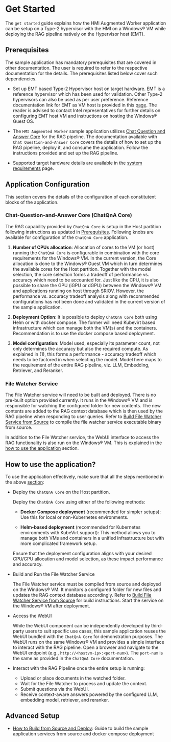 # Get Started

The `get started` guide explains how the HMI Augmented Worker application can be setup on a Type-2 hypervisor with the HMI on a Windows® VM while deploying the RAG pipeline natively on the Hypervisor host (EMT).

## Prerequisites

The sample application has mandatory prerequisites that are covered in other documentation. The user is required to refer to the respective documentation for the details. The prerequisites listed below cover such dependencies.

- Set up EMT based Type-2 Hypervisor host on target hardware. EMT is a reference hypervisor which has been used for validation. Other Type-2 hypervisors can also be used as per user preference. Reference documentation link for EMT as VM host is provided in this [page](https://github.com/open-edge-platform/edge-microvisor-toolkit/tree/3.0/docs/developer-guide). The reader is advised to contact Intel representatives for further details on configuring EMT host VM and instructions on hosting the Windows® Guest OS. 

- The `HMI Augmented Worker` sample application utilizes [Chat Question and Answer Core](https://github.com/open-edge-platform/edge-ai-libraries/tree/main/sample-applications/chat-question-and-answer-core) for the RAG pipeline. The documentation available with `Chat Question-and-Answer Core` covers the details of how to set up the RAG pipeline, deploy it, and consume the application. Follow the instructions provided and set up the RAG pipeline.

- Supported target hardware details are available in the [system requirements](./system-requirements.md) page.

## Application Configuration

This section covers the details of the configuration of each constitutent blocks of the application.

### Chat-Question-and-Answer Core (ChatQnA Core)

The RAG capability provided by `ChatQnA Core` is setup in the Host partition following instructions as updated in [Prerequisites](#prerequisites). Following knobs are available for configuration of the `ChatQnA Core` application.

1. **Number of CPUs allocation**: Allocation of cores to the VM (or host) running the `ChatQnA Core` is configurable in combination with the core requirements for the Windows® VM. In the current version, the Core allocation is done to the Windows® Guest VM which in turn determines the available cores for the Host partition. Together with the model selection, the core selection forms a tradeoff of performance vs. accuracy which need to be accounted for. Just like the CPU, it is also possible to share the GPU (iGPU or dGPU) between the Windows® VM and applications running on host through SRIOV. However, the performance vs. accuracy tradeoff analysis along with recommended configurations has not been done and validated in the current version of the sample application.

2. **Deployment Option**: It is possible to deploy `ChatQnA Core` both using Helm or with docker compose. The former will need Kubevirt based infrastructure which can manage both the VM(s) and the containers. Recommendation is to use the docker compose based deployment.

3. **Model configuration**: Model used, especially its parameter count, not only determines the accuracy but also the required compute. As explained in (1), this forms a performance - accuracy tradeoff which needs to be factored in when selecting the model. Model here maps to the requirement of the entire RAG pipeline, viz. LLM, Embedding, Retriever, and Reranker.

### File Watcher Service

The File Watcher service will need to be built and deployed. There is no pre-built option provided currently. It runs in the Windows® VM and is responsible for watching the configured folder for new contents. The new contents are added to the RAG context database which is then used by the RAG pipeline when responding to user queries. Refer to [Build File Watcher Service from Source](./how-to-build-from-source.md#build-file-watcher-service-from-source) to compile the file watcher service executable binary from source.

In addition to the File Watcher service, the WebUI interface to access the RAG functionality is also run on the Windows® VM. This is explained in the [how to use the application](#how-to-use-the-application) section.

## How to use the application?

To use the application effectively, make sure that all the steps mentioned in the above [section](#application-configuration):

- Deploy the `ChatQnA Core` on the Host partition.

  Deploy the `ChatQnA Core` using either of the following methods:

  - **Docker Compose deployment** (recommended for simpler setups): Use this for local or non-Kubernetes environments.

  - **Helm-based deployment** (recommended for Kubernetes environments with KubeVirt support): This method allows you to manage both VMs and containers in a unified infrastructure but with more complicated framework setup.

  Ensure that the deployment configuration aligns with your desired CPU/GPU allocation and model selection, as these impact performance and accuracy.

- Build and Run the File Watcher Service

  The File Watcher service must be compiled from source and deployed on the Windows® VM. It monitors a configured folder for new files and updates the RAG context database accordingly. Refer to [Build File Watcher Service from Source](./how-to-build-from-source.md) for build instructions. Start the service on the Windows® VM after deployment.

- Access the WebUI

  While the WebUI component can be independently developed by third-party users to suit specific use cases, this sample application reuses the WebUI bundled with the `ChatQnA Core` for demonstration purposes. The WebUI runs on the same Windows® VM and provides a simple interface to interact with the RAG pipeline.
  Open a browser and navigate to the WebUI endpoint (e.g., `http://<hostvm-ip>:<port-num>`). The `port-num` is the same as provided in the `ChatQnA Core` documentation.

- Interact with the RAG Pipeline once the entire setup is running:

  - Upload or place documents in the watched folder.
  - Wait for the File Watcher to process and update the context.
  - Submit questions via the WebUI.
  - Receive context-aware answers powered by the configured LLM, embedding model, retriever, and reranker.

## Advanced Setup

- [How to Build from Source and Deploy](./how-to-build-from-source.md): Guide to build the sample application services from source and docker compose deployment